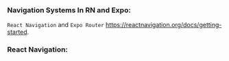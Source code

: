 ### Navigation Systems In RN and Expo:
`React Navigation` and `Expo Router`
https://reactnavigation.org/docs/getting-started.
### React Navigation: